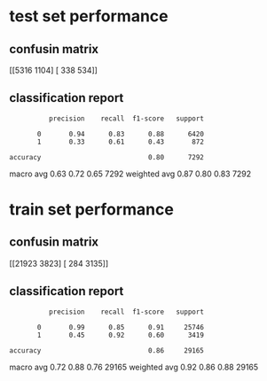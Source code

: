 # test set performance
## confusin matrix
[[5316 1104]
 [ 338  534]]
## classification report
              precision    recall  f1-score   support

           0       0.94      0.83      0.88      6420
           1       0.33      0.61      0.43       872

    accuracy                           0.80      7292
   macro avg       0.63      0.72      0.65      7292
weighted avg       0.87      0.80      0.83      7292

# train set performance
## confusin matrix
[[21923  3823]
 [  284  3135]]
## classification report
              precision    recall  f1-score   support

           0       0.99      0.85      0.91     25746
           1       0.45      0.92      0.60      3419

    accuracy                           0.86     29165
   macro avg       0.72      0.88      0.76     29165
weighted avg       0.92      0.86      0.88     29165

